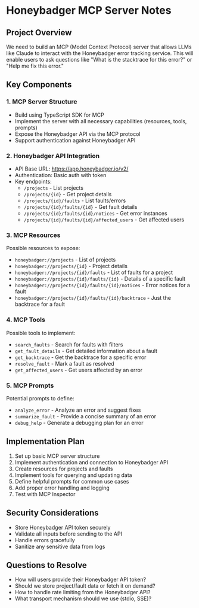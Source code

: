 # Honeybadger MCP Server Notes

## Project Overview
We need to build an MCP (Model Context Protocol) server that allows LLMs like Claude to interact with the Honeybadger error tracking service. This will enable users to ask questions like "What is the stacktrace for this error?" or "Help me fix this error."

## Key Components

### 1. MCP Server Structure
- Build using TypeScript SDK for MCP
- Implement the server with all necessary capabilities (resources, tools, prompts)
- Expose the Honeybadger API via the MCP protocol
- Support authentication against Honeybadger API

### 2. Honeybadger API Integration
- API Base URL: https://app.honeybadger.io/v2/
- Authentication: Basic auth with token
- Key endpoints:
  - `/projects` - List projects
  - `/projects/{id}` - Get project details
  - `/projects/{id}/faults` - List faults/errors
  - `/projects/{id}/faults/{id}` - Get fault details
  - `/projects/{id}/faults/{id}/notices` - Get error instances
  - `/projects/{id}/faults/{id}/affected_users` - Get affected users

### 3. MCP Resources
Possible resources to expose:
- `honeybadger://projects` - List of projects
- `honeybadger://projects/{id}` - Project details
- `honeybadger://projects/{id}/faults` - List of faults for a project
- `honeybadger://projects/{id}/faults/{id}` - Details of a specific fault
- `honeybadger://projects/{id}/faults/{id}/notices` - Error notices for a fault
- `honeybadger://projects/{id}/faults/{id}/backtrace` - Just the backtrace for a fault

### 4. MCP Tools
Possible tools to implement:
- `search_faults` - Search for faults with filters
- `get_fault_details` - Get detailed information about a fault
- `get_backtrace` - Get the backtrace for a specific error
- `resolve_fault` - Mark a fault as resolved
- `get_affected_users` - Get users affected by an error

### 5. MCP Prompts
Potential prompts to define:
- `analyze_error` - Analyze an error and suggest fixes
- `summarize_fault` - Provide a concise summary of an error
- `debug_help` - Generate a debugging plan for an error

## Implementation Plan
1. Set up basic MCP server structure
2. Implement authentication and connection to Honeybadger API
3. Create resources for projects and faults
4. Implement tools for querying and updating data
5. Define helpful prompts for common use cases
6. Add proper error handling and logging
7. Test with MCP Inspector

## Security Considerations
- Store Honeybadger API token securely
- Validate all inputs before sending to the API
- Handle errors gracefully
- Sanitize any sensitive data from logs

## Questions to Resolve
- How will users provide their Honeybadger API token?
- Should we store project/fault data or fetch it on demand?
- How to handle rate limiting from the Honeybadger API?
- What transport mechanism should we use (stdio, SSE)?